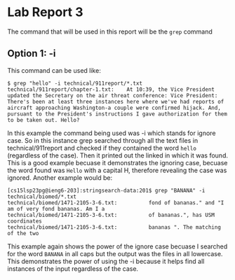 # Lab Report 3
The command that will be used in this report will be the `grep` command
## Option 1: -i
This command can be used like:
```
$ grep "hello" -i technical/911report/*.txt
technical/911report/chapter-1.txt:    At 10:39, the Vice President updated the Secretary on the air threat conference: Vice President: There's been at least three instances here where we've had reports of aircraft approaching Washington-a couple were confirmed hijack. And, pursuant to the President's instructions I gave authorization for them to be taken out. Hello?
```
In this example the command being used was -i which stands for ignore case. So in this instance grep searched through all the text files in technical/911report and checked if they contained the word `hello` (regardless of the case). Then it printed out the linked in which it was found. This is a good example becuase it demonstrates the ignoring case, becuase the word found was `Hello` with a capital H, therefore revealing the case was ignored.
Another example would be:
```
[cs15lsp23pg@ieng6-203]:stringsearch-data:201$ grep "BANANA" -i technical/biomed/*.txt
technical/biomed/1471-2105-3-6.txt:          fond of bananas." and "I am of very fond bananas. Am I a
technical/biomed/1471-2105-3-6.txt:          of bananas.", has USM coordinates 
technical/biomed/1471-2105-3-6.txt:          bananas ". The matching of the two
```
This example again shows the power of the ignore case becuase I searched for the word `BANANA` in all caps but the output was the files in all lowercase. This demonstrates the power of using the -i because it helps find all instances of the input regardless of the case.
